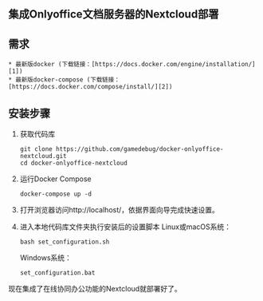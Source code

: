 ## 集成Onlyoffice文档服务器的Nextcloud部署

## 需求
    * 最新版docker (下载链接：[https://docs.docker.com/engine/installation/][1])
    * 最新版docker-compose (下载链接：[https://docs.docker.com/compose/install/][2])

## 安装步骤

1. 获取代码库
    ```
    git clone https://github.com/gamedebug/docker-onlyoffice-nextcloud.git
    cd docker-onlyoffice-nextcloud
    ```
    
2. 运行Docker Compose
    ```
    docker-compose up -d
    ```
    
3. 打开浏览器访问http://localhost/，依据界面向导完成快速设置。
4. 进入本地代码库文件夹执行安装后的设置脚本
    Linux或macOS系统：
    ```
    bash set_configuration.sh
    ```

    Windows系统：
    ```
    set_configuration.bat
    ```

现在集成了在线协同办公功能的Nextcloud就部署好了。


  [1]: https://docs.docker.com/engine/installation/
  [2]: https://docs.docker.com/compose/install/